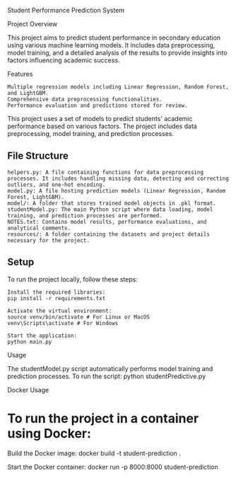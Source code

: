 Student Performance Prediction System

Project Overview

This project aims to predict student performance in secondary education using various machine learning models. It includes data preprocessing, model training, and a detailed analysis of the results to provide insights into factors influencing academic success.

Features

    Multiple regression models including Linear Regression, Random Forest, and LightGBM.
    Comprehensive data preprocessing functionalities.
    Performance evaluation and predictions stored for review.


This project uses a set of models to predict students' academic performance based on various factors. The project includes data preprocessing, model training, and prediction processes.


## File Structure

    helpers.py: A file containing functions for data preprocessing processes. It includes handling missing data, detecting and correcting outliers, and one-hot encoding.
    model.py: A file hosting prediction models (Linear Regression, Random Forest, LightGBM).
    model/: A folder that stores trained model objects in .pkl format.
    studentModel.py: The main Python script where data loading, model training, and prediction processes are performed.
    NOTES.txt: Contains model results, performance evaluations, and analytical comments.
    resources/: A folder containing the datasets and project details necessary for the project.


## Setup

To run the project locally, follow these steps:

    Install the required libraries:
    pip install -r requirements.txt

    Activate the virtual environment:
    source venv/bin/activate # For Linux or MacOS
    venv\Scripts\activate # For Windows

    Start the application:
    python main.py


Usage

The studentModel.py script automatically performs model training and prediction processes. To run the script:
python studentPredictive.py


Docker Usage
# To run the project in a container using Docker:

Build the Docker image:
	docker build -t student-prediction .

Start the Docker container:
	docker run -p 8000:8000 student-prediction


